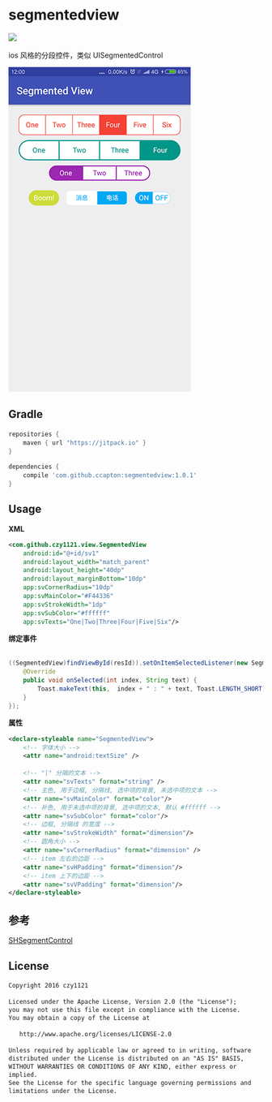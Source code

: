 # segmentedview

[![](https://jitpack.io/v/czy1121/segmentedview.svg)](https://jitpack.io/#czy1121/segmentedview) 

ios 风格的分段控件，类似 UISegmentedControl

![segmentedview](screenshot.png)

## Gradle

``` groovy
repositories { 
    maven { url "https://jitpack.io" }
}
```  
    
``` groovy
dependencies {
    compile 'com.github.ccapton:segmentedview:1.0.1'
}
```
    
## Usage
    
**XML**

``` xml
<com.github.czy1121.view.SegmentedView
    android:id="@+id/sv1"
    android:layout_width="match_parent"
    android:layout_height="40dp"
    android:layout_marginBottom="10dp"
    app:svCornerRadius="10dp"
    app:svMainColor="#F44336"
    app:svStrokeWidth="1dp"
    app:svSubColor="#ffffff"
    app:svTexts="One|Two|Three|Four|Five|Six"/>
```

**绑定事件**

``` java

((SegmentedView)findViewById(resId)).setOnItemSelectedListener(new SegmentedView.OnItemSelectedListener() {
    @Override
    public void onSelected(int index, String text) {
        Toast.makeText(this,  index + " : " + text, Toast.LENGTH_SHORT).show();
    }
});
```

**属性**

``` xml
<declare-styleable name="SegmentedView">
    <!-- 字体大小 -->
    <attr name="android:textSize" />

    <!-- "|" 分隔的文本 -->
    <attr name="svTexts" format="string" />
    <!-- 主色, 用于边框, 分隔线, 选中项的背景, 未选中项的文本 -->
    <attr name="svMainColor" format="color"/>
    <!-- 补色, 用于未选中项的背景, 选中项的文本, 默认 #ffffff -->
    <attr name="svSubColor" format="color"/>
    <!-- 边框, 分隔线 的宽度 -->
    <attr name="svStrokeWidth" format="dimension"/>
    <!-- 圆角大小 -->
    <attr name="svCornerRadius" format="dimension" />
    <!-- item 左右的边距 -->
    <attr name="svHPadding" format="dimension"/>
    <!-- item 上下的边距 -->
    <attr name="svVPadding" format="dimension"/>
</declare-styleable>
```

## 参考

[SHSegmentControl](https://github.com/7heaven/SHSegmentControl)

## License

```
Copyright 2016 czy1121

Licensed under the Apache License, Version 2.0 (the "License");
you may not use this file except in compliance with the License.
You may obtain a copy of the License at

   http://www.apache.org/licenses/LICENSE-2.0

Unless required by applicable law or agreed to in writing, software
distributed under the License is distributed on an "AS IS" BASIS,
WITHOUT WARRANTIES OR CONDITIONS OF ANY KIND, either express or implied.
See the License for the specific language governing permissions and
limitations under the License.
```
